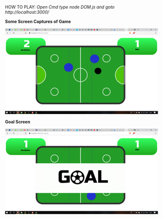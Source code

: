 HOW TO PLAY:
*Open Cmd type node DOM.js and goto http://localhost:3000/*

**Some Screen Captures of Game**

![alt text](https://github.com/ShubhamChaudharyy/Air-Hockey/blob/master/img/Screenshot%20(136).png)



**Goal Screen**




![alt text](https://github.com/ShubhamChaudharyy/Air-Hockey/blob/master/img/Screenshot%20(134).png)


